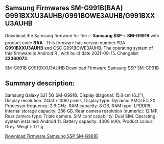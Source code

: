 <h2>Samsung Firmwares SM-G991B(BAA) G991BXXU3AUHB/G991BOWE3AUHB/G991BXXU3AUHB</h2>
Download the Samsung firmware for the ✅ <strong>Samsung SSP </strong> ⭐ <strong>SM-G991B</strong> with product code <strong>BAA</strong> . This firmware has version number PDA <strong>G991BXXU3AUHB</strong> and CSC G991BOWE3AUHB. The operating system of this firmware is Android R , with build date 2021-09-15. Changelist <strong>22360073</strong>.


[SM-G991B](https://samfirm.shop/samsung/model/SM-G991B)
[G991BXXU3AUHB](https://samfirm.shop/samsung/pda/G991BXXU3AUHB)
[Download Firmware Samsung SSP SM-G991B](https://samfirm.shop/samsung/firmware/456669)
<h2>Summary description:</h2>
<p>Samsung Galaxy S21 5G SM-G991B. Display diagonal: 15.8 cm (6.2"), Display resolution: 2400 x 1080 pixels, Display type: Dynamic AMOLED 2X. Processor frequency: 2.9 GHz. RAM capacity: 8 GB, RAM type: LPDDR5, Internal storage capacity: 256 GB. Rear camera resolution (numeric): 12 MP, Rear camera type: Triple camera. SIM card capability: Dual SIM. Operating system installed: Android 11. Battery capacity: 4000 mAh. Product colour: Grey. Weight: 171 g</p>


[Download Firmware Samsung SSP SM-G991B](https://samfirm.shop/samsung/firmware/456669)
